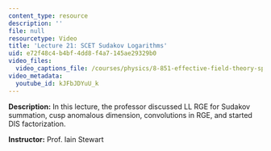 ```yaml
---
content_type: resource
description: ''
file: null
resourcetype: Video
title: 'Lecture 21: SCET Sudakov Logarithms'
uid: e72f48c4-b4bf-4dd8-f4a7-145ae29329b0
video_files:
  video_captions_file: /courses/physics/8-851-effective-field-theory-spring-2013/video-lectures/lecture-21-scet-sudakov-logarithms/kJFbJDYuU_k.vtt
video_metadata:
  youtube_id: kJFbJDYuU_k
---
```


**Description:** In this lecture, the professor discussed LL RGE for Sudakov summation, cusp anomalous dimension, convolutions in RGE, and started DIS factorization.

**Instructor:** Prof. Iain Stewart